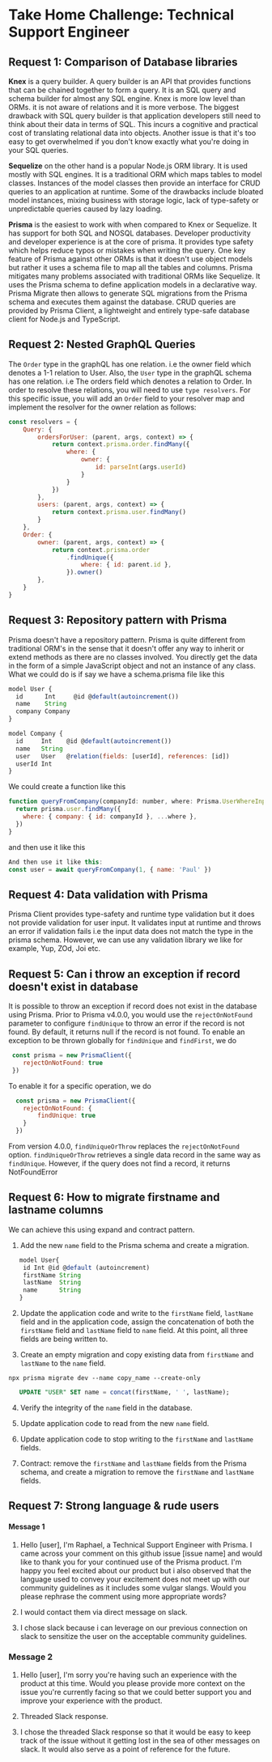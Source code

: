 # Take Home Challenge: Technical Support Engineer

## Request 1: Comparison of Database libraries

**Knex** is a query builder. A query builder is an API that provides functions that can be chained together to form a query. It is an SQL query and schema builder for almost any SQL engine. Knex is more low level than ORMs. it is not aware of relations and it is more verbose. The biggest drawback with SQL query builder is that application developers still need to think about their data in terms of SQL. This incurs a cognitive and practical cost of translating relational data into objects. Another issue is that it's too easy to get overwhelmed if you don't know exactly what you're doing in your SQL queries.

**Sequelize** on the other hand is a popular Node.js ORM library. It is used mostly with SQL engines. It is a traditional ORM which maps tables to model classes. Instances of the model classes then provide an interface for CRUD queries to an application at runtime. Some of the drawbacks include bloated model instances, mixing business with storage logic, lack of type-safety or unpredictable queries caused by lazy loading.

**Prisma** is the easiest to work with when compared to Knex or Sequelize. It has support for both SQL and NOSQL databases. Developer productivity and developer experience is at the core of prisma. It provides type safety which helps reduce typos or mistakes when writing the query. One key feature of Prisma against other ORMs is that it doesn't use object models but rather it uses a schema file to map all the tables and columns. Prisma mitigates many problems associated with traditional ORMs like Sequelize. It uses the Prisma schema to define application models in a declarative way. Prisma Migrate then allows to generate SQL migrations from the Prisma schema and executes them against the database. CRUD queries are provided by Prisma Client, a lightweight and entirely type-safe database client for Node.js and TypeScript.

## Request 2: Nested GraphQL Queries

The `Order` type in the graphQL has one relation. i.e the owner field which denotes a 1-1 relation to User. Also, the `User` type in the graphQL schema has one relation. i.e The orders field which denotes a relation to Order. In order to resolve these relations, you will need to use `type resolvers`. For this specific issue, you will add an `Order` field to your resolver map and implement the resolver for the owner relation as follows:

```js
const resolvers = {
	Query: {
		ordersForUser: (parent, args, context) => {
			return context.prisma.order.findMany({
				where: {
					owner: {
						id: parseInt(args.userId)
					}
				}
			})
		},
		users: (parent, args, context) => {
			return context.prisma.user.findMany()
		}
	},
	Order: {
		owner: (parent, args, context) => {
			return context.prisma.order
				.findUnique({
					where: { id: parent.id },
				}).owner()
		},
	}
}
```

## Request 3: Repository pattern with Prisma

Prisma doesn't have a repository pattern. Prisma is quite different from traditional ORM's in the sense that it doesn't offer any way to inherit or extend methods as there are no classes involved. You directly get the data in the form of a simple JavaScript object and not an instance of any class. What we could do
is if say we have a schema.prisma file like this 
```js
model User {
  id      Int     @id @default(autoincrement())
  name    String
  company Company
}

model Company {
  id     Int    @id @default(autoincrement())
  name   String
  user   User   @relation(fields: [userId], references: [id])
  userId Int
}
```
We could create a function like this 
```js
function queryFromCompany(companyId: number, where: Prisma.UserWhereInput) {
  return prisma.user.findMany({
    where: { company: { id: companyId }, ...where },
  })
}
```
and then use it like this
```js
And then use it like this:
const user = await queryFromCompany(1, { name: 'Paul' })
```

## Request 4: Data validation with Prisma

Prisma Client provides type-safety and runtime type validation but it does not provide validation for user input. It validates input at runtime and throws an error if validation fails i.e the input data does not match the type in the prisma schema. However, we can use any validation  library we like for example, Yup, ZOd, Joi etc.

## Request 5: Can i throw an exception if record doesn't exist in database

It is possible to throw an exception if record does not exist in the database using Prisma. Prior to Prisma v4.0.0, you would use the `rejectOnNotFound` parameter to configure `findUnique` to throw an error if the record is not found. By default, it returns null if the record is not found. To enable an exception to be thrown globally for `findUnique` and `findFirst`, we do
```js
 const prisma = new PrismaClient({
    rejectOnNotFound: true
 })
```
To enable it for a specific operation, we do
```js
  const prisma = new PrismaClient({
    rejectOnNotFound: {
        findUnique: true
    }
  })
```
From version 4.0.0, `findUniqueOrThrow` replaces the `rejectOnNotFound` option. `findUniqueOrThrow`
retrieves a single data record in the same way as `findUnique`. However, if the query does not find
a record, it returns NotFoundError

## Request 6: How to migrate firstname and lastname columns

We can achieve this using expand and contract pattern.

1. Add the new `name` field to the Prisma schema and create a migration.

```js
   model User{
    id Int @id @default (autoincrement)
    firstName String
    lastName  String
    name      String
   }
```

2. Update the application code and write to the `firstName` field, `lastName` field and in the application code, assign the concatenation of both the `firstName` field and `lastName` field to `name` field. At this point, all three fields are being written to.

3. Create an empty migration and copy existing data from `firstName` and `lastName` to the `name` field.

`npx prisma migrate dev --name copy_name --create-only`

```sql
   UPDATE "USER" SET name = concat(firstName, ' ', lastName);
```
4. Verify the integrity of the `name` field in the database.

5. Update application code to read from the new `name` field.

6. Update application code to stop writing to the `firstName` and `lastName` fields.

7. Contract: remove the `firstName` and `lastName` fields from the Prisma schema, and create a migration to remove the `firstName` and `lastName` fields.

## Request 7: Strong language & rude users

#### Message 1
1. Hello [user], I'm Raphael, a Technical Support Engineer with Prisma. I came across your comment on this  github issue [issue name] and would like to thank you for your continued use of the Prisma product. I'm happy you feel excited about our product but i also observed that the language used to convey your excitement does not meet up with our community guidelines as it includes some vulgar slangs. Would you please rephrase the comment using more appropriate words?

2. I would contact them via direct message on slack.

3. I chose slack because i can leverage on our previous connection on slack to sensitize the user
on the acceptable community guidelines.

### Message 2
1. Hello [user], I'm sorry you're having such an experience with the product at this time. Would you
please provide more context on the issue you're currently facing so that we could better support you 
and improve your experience with the product.

2. Threaded Slack response.

3. I chose the threaded Slack response so that it would be easy to keep track of the issue without 
it getting lost in the sea of other messages on slack. It would also serve as a point of reference for the future.
